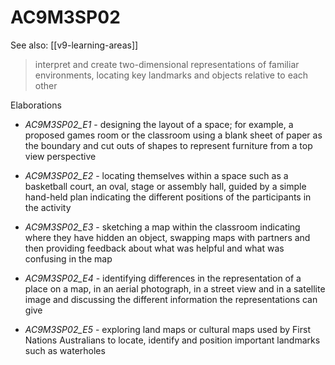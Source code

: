 
# AC9M3SP02 

See also: [[v9-learning-areas]]

> interpret and create two-dimensional representations of familiar environments, locating key landmarks and objects relative to each other

Elaborations


- _AC9M3SP02_E1_ - designing the layout of a space; for example, a proposed games room or the classroom using a blank sheet of paper as the boundary and cut outs of shapes to represent furniture from a top view perspective

- _AC9M3SP02_E2_ - locating themselves within a space such as a basketball court, an oval, stage or assembly hall, guided by a simple hand-held plan indicating the different positions of the participants in the activity

- _AC9M3SP02_E3_ - sketching a map within the classroom indicating where they have hidden an object, swapping maps with partners and then providing feedback about what was helpful and what was confusing in the map

- _AC9M3SP02_E4_ - identifying differences in the representation of a place on a map, in an aerial photograph, in a street view and in a satellite image and discussing the different information the representations can give

- _AC9M3SP02_E5_ - exploring land maps or cultural maps used by First Nations Australians to locate, identify and position important landmarks such as waterholes
